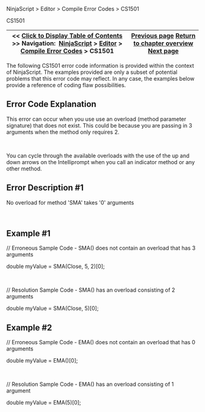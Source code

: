 ﻿


NinjaScript \> Editor \> Compile Error Codes \> CS1501






















CS1501







| \<\< [Click to Display Table of Contents](cs1501.md) \>\> **Navigation:**     [NinjaScript](ninjascript-1.md) \> [Editor](editor-1.md) \> [Compile Error Codes](compile_error_codes-1.md) \> CS1501 | [Previous page](cs1061-1.md) [Return to chapter overview](compile_error_codes-1.md) [Next page](cs1502-1.md) |
| --- | --- |











The following CS1501 error code information is provided within the context of NinjaScript. The examples provided are only a subset of potential problems that this error code may reflect. In any case, the examples below provide a reference of coding flaw possibilities.


## 


## Error Code Explanation


This error can occur when you use use an overload (method parameter signature) that does not exist. This could be because you are passing in 3 arguments when the method only requires 2\.


 


You can cycle through the available overloads with the use of the up and down arrows on the Intelliprompt when you call an indicator method or any other method.


## 


## Error Description \#1 
No overload for method 'SMA' takes '0' arguments


 


## Example \#1


// Erroneous Sample Code \- SMA() does not contain an overload that has 3 arguments


double myValue \= SMA(Close, 5, 2\)\[0];


 


// Resolution Sample Code \- SMA() has an overload consisting of 2 arguments


double myValue \= SMA(Close, 5\)\[0];


## 


## Example \#2


// Erroneous Sample Code \- EMA() does not contain an overload that has 0 arguments


double myValue \= EMA()\[0]; 


 


// Resolution Sample Code \- EMA() has an overload consisting of 1 argument


double myValue \= EMA(5\)\[0]; 


 








